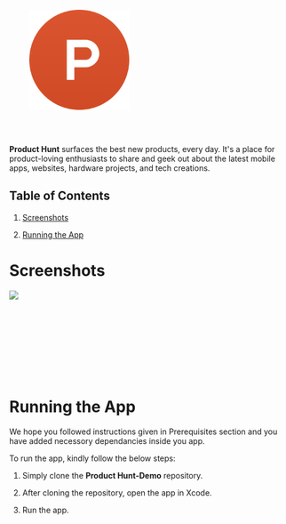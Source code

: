 
<div style="width:100%">
    <div style="width:50%; display:inline-block">
        <p align="center">
        <img align="center" width="180" height="180" alt="" src="https://github.com/pushpsenairekar2911/ProductHunt-Demo/blob/master/Screenshots/logo.png">    
        </p>    
    </div>    
</div>

</br>
</br>
</div>


**Product Hunt** surfaces the best new products, every day. It's a place for product-loving enthusiasts to share and geek out about the latest mobile apps, websites, hardware projects, and tech creations.


## Table of Contents

1. [Screenshots](#Screenshots)

2. [Running the App](#Running-the-app)

# Screenshots

<img align="left" src="https://github.com/pushpsenairekar2911/ProductHunt-Demo/blob/master/Screenshots/Screenshots.png">
   
<br></br><br></br><br></br><br></br><br>



# Running the App

We hope you followed instructions given in Prerequisites section and you have added necessory dependancies inside you app. 

To run the app, kindly follow the below steps: 

1. Simply clone the **Product Hunt-Demo** repository. 

2. After cloning the repository, open the app in Xcode. 

3. Run the app. 


